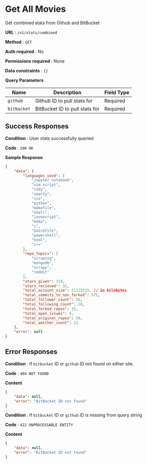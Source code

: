 # Get All Movies

Get combined stats from Github and BitBucket

**URL** : `/v1/stats/combined`

**Method** : `GET`

**Auth required** : No

**Permissions required** : None

**Data constraints** : `{}`

**Query Parameters**

|Name|Description|Field Type
|---|---|---|
|`github`|Github ID to pull stats for|Required
|`bitbucket`|BitBucket ID to pull stats for|Required

## Success Responses

**Condition** : User stats successfully queried

**Code** : `200 OK`

**Sample Response**

```json
{
    "data": {
        "languages_used": [
            "jupyter notebook",
            "vim script",
            "ruby",
            "smarty",
            "css",
            "python",
            "makefile",
            "shell",
            "javascript",
            "mako",
            "c",
            "batchfile",
            "powershell",
            "html",
            "c++"
        ],
        "repo_topics": [
            "scraping",
            "mongodb",
            "scrapy",
            "reddit"
        ],
        "stars_given": 318,
        "stars_recieved": 32,
        "total_account_size": 21115533, // in kilobytes
        "total_commits_to_non_forked": 575,
        "total_follower_count": 56,
        "total_following_count": 28,
        "total_forked_repos": 15,
        "total_open_issues": 6,
        "total_original_repos": 50,
        "total_watcher_count": 22
    },
    "error": null
}
```

## Error Responses

**Condition** : If `bitbucket` ID or `github` ID not found on either site.

**Code** : `404 NOT FOUND`

**Content**

```json
{
    "data": null,
    "error": "BitBucket ID not found"
}
```

**Condition** : If `bitbucket` ID or `github` ID is missing from query string

**Code** : `422 UNPROCESSABLE ENTITY`

**Content**

```json
{
    "data": null,
    "error": "BitBucket ID not found"
}
```
